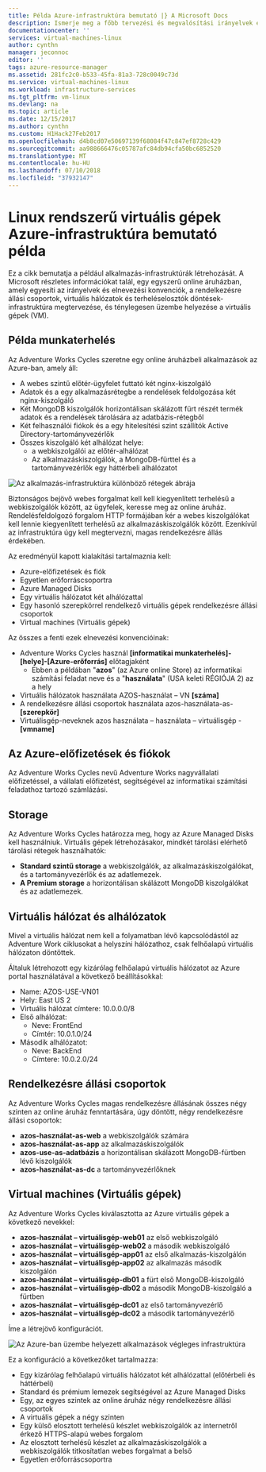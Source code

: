```yaml
---
title: Példa Azure-infrastruktúra bemutató |} A Microsoft Docs
description: Ismerje meg a főbb tervezési és megvalósítási irányelvek egy példa infrastruktúra az Azure-beli üzembe helyezéséhez.
documentationcenter: ''
services: virtual-machines-linux
author: cynthn
manager: jeconnoc
editor: ''
tags: azure-resource-manager
ms.assetid: 281fc2c0-b533-45fa-81a3-728c0049c73d
ms.service: virtual-machines-linux
ms.workload: infrastructure-services
ms.tgt_pltfrm: vm-linux
ms.devlang: na
ms.topic: article
ms.date: 12/15/2017
ms.author: cynthn
ms.custom: H1Hack27Feb2017
ms.openlocfilehash: d4b8cd07e50697139f68084f47c847ef8728c429
ms.sourcegitcommit: aa988666476c05787afc84db94cfa50bc6852520
ms.translationtype: MT
ms.contentlocale: hu-HU
ms.lasthandoff: 07/10/2018
ms.locfileid: "37932147"
---
```

# <a name="example-azure-infrastructure-walkthrough-for-linux-vms"></a>Linux rendszerű virtuális gépek Azure-infrastruktúra bemutató példa
Ez a cikk bemutatja a például alkalmazás-infrastruktúrák létrehozását. A Microsoft részletes információkat talál, egy egyszerű online áruházban, amely egyesíti az irányelvek és elnevezési konvenciók, a rendelkezésre állási csoportok, virtuális hálózatok és terheléselosztók döntések-infrastruktúra megtervezése, és ténylegesen üzembe helyezése a virtuális gépek (VM).

## <a name="example-workload"></a>Példa munkaterhelés
Az Adventure Works Cycles szeretne egy online áruházbeli alkalmazások az Azure-ban, amely áll:

* A webes szintű előtér-ügyfelet futtató két nginx-kiszolgáló
* Adatok és a egy alkalmazásrétegbe a rendelések feldolgozása két nginx-kiszolgáló
* Két MongoDB kiszolgálók horizontálisan skálázott fürt részét termék adatok és a rendelések tárolására az adatbázis-rétegből
* Két felhasználói fiókok és a egy hitelesítési szint szállítók Active Directory-tartományvezérlők
* Összes kiszolgáló két alhálózat helye:
  * a webkiszolgálói az előtér-alhálózat 
  * Az alkalmazáskiszolgálók, a MongoDB-fürttel és a tartományvezérlők egy háttérbeli alhálózatot

![Az alkalmazás-infrastruktúra különböző rétegek ábrája](./media/infrastructure-example/example-tiers.png)

Biztonságos bejövő webes forgalmat kell kell kiegyenlített terhelésű a webkiszolgálók között, az ügyfelek, keresse meg az online áruház. Rendelésfeldolgozó forgalom HTTP formájában kér a webes kiszolgálókat kell lennie kiegyenlített terhelésű az alkalmazáskiszolgálók között. Ezenkívül az infrastruktúra úgy kell megtervezni, magas rendelkezésre állás érdekében.

Az eredményül kapott kialakítási tartalmaznia kell:

* Azure-előfizetések és fiók
* Egyetlen erőforráscsoportra
* Azure Managed Disks
* Egy virtuális hálózatot két alhálózattal
* Egy hasonló szerepkörrel rendelkező virtuális gépek rendelkezésre állási csoportok
* Virtual machines (Virtuális gépek)

Az összes a fenti ezek elnevezési konvencióinak:

* Adventure Works Cycles használ **[informatikai munkaterhelés]-[helye]-[Azure-erőforrás]** előtagjaként
  * Ebben a példában "**azos**" (az Azure online Store) az informatikai számítási feladat neve és a "**használata**" (USA keleti RÉGIÓJA 2) az a hely
* Virtuális hálózatok használata AZOS-használat – VN **[száma]**
* A rendelkezésre állási csoportok használata azos-használata-as-**[szerepkör]**
* Virtuálisgép-neveknek azos használata – használata – virtuálisgép -**[vmname]**

## <a name="azure-subscriptions-and-accounts"></a>Az Azure-előfizetések és fiókok
Az Adventure Works Cycles nevű Adventure Works nagyvállalati előfizetéssel, a vállalati előfizetést, segítségével az informatikai számítási feladathoz tartozó számlázási.

## <a name="storage"></a>Storage
Az Adventure Works Cycles határozza meg, hogy az Azure Managed Disks kell használniuk. Virtuális gépek létrehozásakor, mindkét tárolási elérhető tárolási rétegek használhatók:

* **Standard szintű storage** a webkiszolgálók, az alkalmazáskiszolgálókat, és a tartományvezérlők és az adatlemezek.
* **A Premium storage** a horizontálisan skálázott MongoDB kiszolgálókat és az adatlemezek.

## <a name="virtual-network-and-subnets"></a>Virtuális hálózat és alhálózatok
Mivel a virtuális hálózat nem kell a folyamatban lévő kapcsolódástól az Adventure Work ciklusokat a helyszíni hálózathoz, csak felhőalapú virtuális hálózaton döntöttek.

Általuk létrehozott egy kizárólag felhőalapú virtuális hálózatot az Azure portal használatával a következő beállításokkal:

* Name: AZOS-USE-VN01
* Hely: East US 2
* Virtuális hálózat címtere: 10.0.0.0/8
* Első alhálózat:
  * Neve: FrontEnd
  * Címtér: 10.0.1.0/24
* Második alhálózatot:
  * Neve: BackEnd
  * Címtere: 10.0.2.0/24

## <a name="availability-sets"></a>Rendelkezésre állási csoportok
Az Adventure Works Cycles magas rendelkezésre állásának összes négy szinten az online áruház fenntartására, úgy döntött, négy rendelkezésre állási csoportok:

* **azos-használat-as-web** a webkiszolgálók számára
* **azos-használat-as-app** az alkalmazáskiszolgálók
* **azos-use-as-adatbázis** a horizontálisan skálázott MongoDB-fürtben lévő kiszolgálók
* **azos-használat-as-dc** a tartományvezérlőknek

## <a name="virtual-machines"></a>Virtual machines (Virtuális gépek)
Az Adventure Works Cycles kiválasztotta az Azure virtuális gépek a következő nevekkel:

* **azos-használat – virtuálisgép-web01** az első webkiszolgáló
* **azos-használat – virtuálisgép-web02** a második webkiszolgáló
* **azos-használat – virtuálisgép-app01** az első alkalmazás-kiszolgálón
* **azos-használat – virtuálisgép-app02** az alkalmazás második kiszolgálón
* **azos-használat – virtuálisgép-db01** a fürt első MongoDB-kiszolgáló
* **azos-használat – virtuálisgép-db02** a második MongoDB-kiszolgáló a fürtben
* **azos-használat – virtuálisgép-dc01** az első tartományvezérlő
* **azos-használat – virtuálisgép-dc02** a második tartományvezérlő

Íme a létrejövő konfigurációt.

![Az Azure-ban üzembe helyezett alkalmazások végleges infrastruktúra](./media/infrastructure-example/example-config.png)

Ez a konfiguráció a következőket tartalmazza:

* Egy kizárólag felhőalapú virtuális hálózatot két alhálózattal (előtérbeli és háttérbeli)
* Standard és prémium lemezek segítségével az Azure Managed Disks
* Egy, az egyes szintek az online áruház négy rendelkezésre állási csoportok
* A virtuális gépek a négy szinten
* Egy külső elosztott terhelésű készlet webkiszolgálók az internetről érkező HTTPS-alapú webes forgalom
* Az elosztott terhelésű készlet az alkalmazáskiszolgálók a webkiszolgálók titkosítatlan webes forgalmat a belső
* Egyetlen erőforráscsoportra
